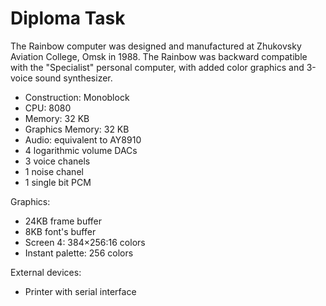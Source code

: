 # Diploma Task



The Rainbow computer was designed and manufactured at Zhukovsky Aviation College, Omsk in 1988. The Rainbow was backward compatible with the "Specialist" personal computer, with added color graphics and 3-voice sound synthesizer.

- Construction: Monoblock
- CPU: 8080
- Memory: 32 KB
- Graphics Memory: 32 KB
- Audio: equivalent to AY8910
- 4 logarithmic volume DACs
- 3 voice chanels
- 1 noise chanel
- 1 single bit PCM

Graphics:

- 24KB frame buffer
- 8KB font's buffer
- Screen 4: 384×256:16 colors
- Instant palette: 256 colors

External devices:

- Printer with serial interface
